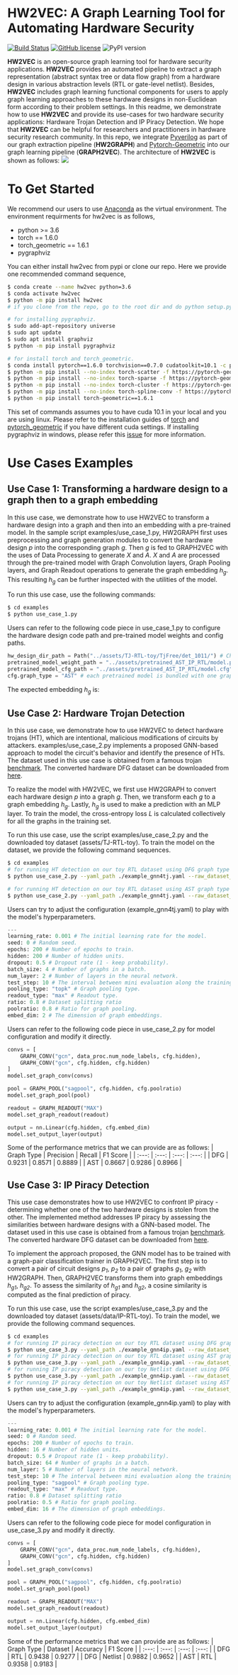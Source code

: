 # HW2VEC: A Graph Learning Tool for Automating Hardware Security
[![Build Status](https://travis-ci.com/louisccc/hw2vec.svg?branch=master)](https://travis-ci.com/github/louisccc/hw2vec) [![GitHub license](https://img.shields.io/github/license/Sujit-O/pykg2vec.svg)](https://github.com/Sujit-O/pykg2vec/blob/master/LICENSE) ![PyPI version](https://badge.fury.io/py/hw2vec.svg)

**HW2VEC** is an open-source graph learning tool for hardware security applications.
**HW2VEC** provides an automated pipeline to extract a graph representation (abstract syntax tree or data flow graph) from a hardware design in various abstraction levels (RTL or gate-level netlist).
Besides, **HW2VEC** includes graph learning functional components for users to apply graph learning approaches to these hardware designs in non-Euclidean form according to their problem settings.
In this readme, we demonstrate how to use **HW2VEC** and provide its use-cases for two hardware security applications: Hardware Trojan Detection and IP Piracy Detection.
We hope that **HW2VEC** can be helpful for researchers and practitioners in hardware security research community. In this repo, we integrate [Pyverilog](https://github.com/PyHDI/Pyverilog) as part of our graph extraction pipeline (**HW2GRAPH**) and [Pytorch-Geometric](https://github.com/rusty1s/pytorch_geometric) into our graph learning pipeline (**GRAPH2VEC**). The architecture of **HW2VEC** is shown as follows:
![](https://github.com/AICPS/hw2vec/blob/master/figures/archi.png?raw=true)

# To Get Started
We recommend our users to use [Anaconda](https://www.anaconda.com/) as the virtual environment. The environment requirments for hw2vec is as follows,
- python >= 3.6 
- torch == 1.6.0
- torch_geometric == 1.6.1
- pygraphviz

You can either install hw2vec from pypi or clone our repo. Here we provide one recommended command sequence, 
```sh
$ conda create --name hw2vec python=3.6
$ conda activate hw2vec
$ python -m pip install hw2vec 
# if you clone from the repo, go to the root dir and do python setup.py install here.

# for installing pygraphviz. 
$ sudo add-apt-repository universe
$ sudo apt update
$ sudo apt install graphviz
$ python -m pip install pygraphviz

# for install torch and torch_geometric.
$ conda install pytorch==1.6.0 torchvision==0.7.0 cudatoolkit=10.1 -c pytorch
$ python -m pip install --no-index torch-scatter -f https://pytorch-geometric.com/whl/torch-1.6.0+cu101.html
$ python -m pip install --no-index torch-sparse -f https://pytorch-geometric.com/whl/torch-1.6.0+cu101.html
$ python -m pip install --no-index torch-cluster -f https://pytorch-geometric.com/whl/torch-1.6.0+cu101.html
$ python -m pip install --no-index torch-spline-conv -f https://pytorch-geometric.com/whl/torch-1.6.0+cu101.html
$ python -m pip install torch-geometric==1.6.1
```
This set of commands assumes you to have cuda 10.1 in your local and you are using linux. Please refer to the installation guides of [torch](https://pytorch.org/) and [pytorch_geometric](https://pytorch-geometric.readthedocs.io/en/latest/notes/installation.html) if you have different cuda settings. If installing pygraphviz in windows, please refer this [issue](https://github.com/pygraphviz/pygraphviz/issues/58) for more information.

# Use Cases Examples

## Use Case 1: Transforming a hardware design to a graph then to a graph embedding
In this use case, we demonstrate how to use HW2VEC to transform a hardware design into a graph and then into an embedding with a pre-trained model. In the sample script examples/use_case_1.py, HW2GRAPH first uses preprocessing and graph generation modules to convert the hardware design _p_ into the corresponding graph _g_. Then _g_ is fed to GRAPH2VEC with the uses of Data Processing to generate _X_ and _A_. _X_ and _A_ are processed through the pre-trained model with Graph Convolution layers, Graph Pooling layers, and Graph Readout operations to generate the graph embedding _h<sub>g</sub>_. This  resulting _h<sub>g</sub>_ can be further inspected with the utilities of the model.

To run this use case, use the following commands:
```sh
$ cd examples
$ python use_case_1.py
```
Users can refer to the following code piece in use_case_1.py to configure the hardware design code path and pre-trained model weights and config paths.
```python
hw_design_dir_path = Path("../assets/TJ-RTL-toy/TjFree/det_1011/") # Change this path to other hardware design folder path.
pretrained_model_weight_path = "../assets/pretrained_AST_IP_RTL/model.pth" # Change this path to your desired pretrained model weight path.
pretrained_model_cfg_path = "../assets/pretrained_AST_IP_RTL/model.cfg" # Change this path to your desired pretrained model config path.
cfg.graph_type = "AST" # each pretrained model is bundled with one graph type so you will need to change this to fit the used pretrained model.
```
The expected embedding _h<sub>g</sub>_ is: 

## Use Case 2: Hardware Trojan Detection
In this use case, we demonstrate how to use HW2VEC to detect hardware trojans (HT), which are intentional, malicious modifications of circuits by attackers. examples/use_case_2.py implements a proposed GNN-based approach to model the circuit's behavior and identify the presence of HTs. The dataset used in this use case is obtained from a famous trojan [benchmark](https://www.trust-hub.org/benchmarks/trojan). The converted hardware DFG dataset can be downloaded from [here](http://ieee-dataport.org/3640).

To realize the model with HW2VEC, we first use HW2GRAPH to convert each hardware design _p_ into a graph _g_. Then, we transform each _g_ to a graph embedding _h<sub>g</sub>_. Lastly, _h<sub>g</sub>_ is used to make a prediction with an MLP layer. To train the model, the cross-entropy loss _L_ is calculated collectively for all the graphs in the training set. 

To run this use case, use the script examples/use_case_2.py and the downloaded toy dataset (assets/TJ-RTL-toy). To train the model on the dataset, we provide the following command sequences.
```sh
$ cd examples
# for running HT detection on our toy RTL dataset using DFG graph type
$ python use_case_2.py --yaml_path ./example_gnn4tj.yaml --raw_dataset_path ../assets/TJ-RTL-toy --data_pkl_path dfg_tj_rtl.pkl --graph_type DFG (--device cuda)

# for running HT detection on our toy RTL dataset using AST graph type
$ python use_case_2.py --yaml_path ./example_gnn4tj.yaml --raw_dataset_path ../assets/TJ-RTL-toy --data_pkl_path ast_tj_rtl.pkl --graph_type AST (--device cuda)
```
Users can try to adjust the configuration (example_gnn4tj.yaml) to play with the model's hyperparameters.
```python
---
learning_rate: 0.001 # The initial learning rate for the model.
seed: 0 # Random seed.
epochs: 200 # Number of epochs to train.
hidden: 200 # Number of hidden units.
dropout: 0.5 # Dropout rate (1 - keep probability).
batch_size: 4 # Number of graphs in a batch.
num_layer: 2 # Number of layers in the neural network.
test_step: 10 # The interval between mini evaluation along the training process.
pooling_type: "topk" # Graph pooling type.
readout_type: "max" # Readout type.
ratio: 0.8 # Dataset splitting ratio
poolratio: 0.8 # Ratio for graph pooling.
embed_dim: 2 # The dimension of graph embeddings.
```

Users can refer to the following code piece in use_case_2.py for model configuration and modify it directly.
```python
convs = [
    GRAPH_CONV("gcn", data_proc.num_node_labels, cfg.hidden),
    GRAPH_CONV("gcn", cfg.hidden, cfg.hidden)
]
model.set_graph_conv(convs)

pool = GRAPH_POOL("sagpool", cfg.hidden, cfg.poolratio)
model.set_graph_pool(pool)

readout = GRAPH_READOUT("MAX")
model.set_graph_readout(readout)

output = nn.Linear(cfg.hidden, cfg.embed_dim)
model.set_output_layer(output)
```

Some of the performance metrics that we can provide are as follows:
| Graph Type |  Precision  |   Recall   |  F1 Score  |
|    :---:   |    :---:    |    :---:   |    :---:   |
|    DFG     |    0.9231   |   0.8571   |   0.8889   |
|    AST     |    0.8667   |   0.9286   |   0.8966   |


## Use Case 3: IP Piracy Detection
This use case demonstrates how to use HW2VEC to confront IP piracy - determining whether one of the two hardware designs is stolen from the other. The implemented method addresses IP piracy by assessing the similarities between hardware designs with a GNN-based model. The dataset used in this use case is obtained from a famous trojan [benchmark](https://www.trust-hub.org/benchmarks/trojan). The converted hardware DFG dataset can be downloaded from [here](http://ieee-dataport.org/3640). 

To implement the approach proposed, the GNN model has to be trained with a graph-pair classification trainer in GRAPH2VEC. The first step is to convert a pair of circuit designs _p<sub>1</sub>_, _p<sub>2</sub>_ to a pair of graphs _g<sub>1</sub>_, _g<sub>2</sub>_ with HW2GRAPH. Then, GRAPH2VEC transforms them into graph embeddings _h<sub>g1</sub>_, _h<sub>g2</sub>_. To assess the similarity of _h<sub>g1</sub>_ and _h<sub>g2</sub>_, a cosine similarity is computed as the final prediction of piracy. 

To run this use case, use the script examples/use_case_3.py and the downloaded toy dataset (assets/data/IP-RTL-toy). To train the model, we provide the following command sequences.
```sh
$ cd examples
# for running IP piracy detection on our toy RTL dataset using DFG graph type
$ python use_case_3.py --yaml_path ./example_gnn4ip.yaml --raw_dataset_path ../assets/IP-RTL-toy --data_pkl_path dfg_ip_rtl.pkl --graph_type DFG (--device cuda)
# for running IP piracy detection on our toy RTL dataset using AST graph type
$ python use_case_3.py --yaml_path ./example_gnn4ip.yaml --raw_dataset_path ../assets/IP-RTL-toy --data_pkl_path ast_ip_rtl.pkl --graph_type AST (--device cuda)
# for running IP piracy detection on our toy Netlist dataset using DFG graph type
$ python use_case_3.py --yaml_path ./example_gnn4ip.yaml --raw_dataset_path ../assets/IP-Netlist-toy --data_pkl_path dfg_ip_netlist.pkl --graph_type DFG (--device cuda)
# for running IP piracy detection on our toy Netlist dataset using AST graph type
$ python use_case_3.py --yaml_path ./example_gnn4ip.yaml --raw_dataset_path ../assets/IP-Netlist-toy --data_pkl_path ast_ip_netlist.pkl --graph_type AST (--device cuda)
```
Users can try to adjust the configuration (example_gnn4ip.yaml) to play with the model's hyperparameters.
```python
---
learning_rate: 0.001 # The initial learning rate for the model.
seed: 0 # Random seed.
epochs: 200 # Number of epochs to train.
hidden: 16 # Number of hidden units.
dropout: 0.5 # Dropout rate (1 - keep probability).
batch_size: 64 # Number of graphs in a batch.
num_layer: 5 # Number of layers in the neural network.
test_step: 10 # The interval between mini evaluation along the training process.
pooling_type: "sagpool" # Graph pooling type.
readout_type: "max" # Readout type.
ratio: 0.8 # Dataset splitting ratio
poolratio: 0.5 # Ratio for graph pooling.
embed_dim: 16 # The dimension of graph embeddings.
```

Users can refer to the following code piece for model configuration in use_case_3.py and modify it directly.
```python
convs = [
    GRAPH_CONV("gcn", data_proc.num_node_labels, cfg.hidden),
    GRAPH_CONV("gcn", cfg.hidden, cfg.hidden)
]
model.set_graph_conv(convs)

pool = GRAPH_POOL("sagpool", cfg.hidden, cfg.poolratio)
model.set_graph_pool(pool)

readout = GRAPH_READOUT("MAX")
model.set_graph_readout(readout)

output = nn.Linear(cfg.hidden, cfg.embed_dim)
model.set_output_layer(output)
```

Some of the performance metrics that we can provide are as follows:
| Graph Type |  Dataset  |  Accuracy  |  F1 Score  |
|    :---:   |    :---:  |   :---:    |    :---:   |
|    DFG     |    RTL    |   0.9438   |   0.9277   |
|    DFG     |  Netlist  |   0.9882   |   0.9652   |
|    AST     |    RTL    |   0.9358   |   0.9183   |
